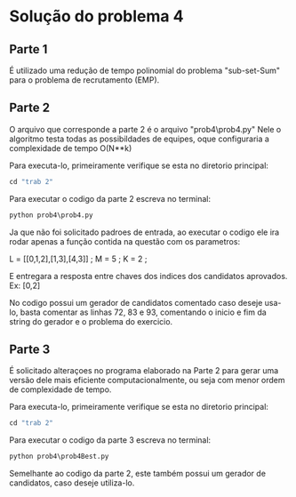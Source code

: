 
# Solução do problema 4

## Parte 1
É utilizado uma redução de tempo polinomial do problema "sub-set-Sum" para o problema de recrutamento (EMP).

## Parte 2
O arquivo que corresponde a parte 2 é o arquivo "prob4\prob4.py"
Nele o algoritmo testa todas as possibildades de equipes, oque configuraria a complexidade de tempo O(N**k)

Para executa-lo, primeiramente verifique se esta no diretorio principal:
```Python
cd "trab 2"
```

Para executar o codigo da parte 2 escreva no terminal:

```Python
python prob4\prob4.py
```
Ja que não foi solicitado padroes de entrada, ao executar o codigo ele ira rodar apenas a função contida na questão com os parametros:

L = [[0,1,2],[1,3],[4,3]] ;
M = 5 ;
K = 2 ;

E entregara a resposta entre chaves dos indices dos candidatos aprovados. Ex: [0,2]

No codigo possui um gerador de candidatos comentado caso deseje usa-lo, basta comentar as linhas 72, 83 e 93, comentando o inicio e fim da string do gerador e o problema do exercicio.

## Parte 3

É solicitado alteraçoes no programa elaborado na Parte 2 para gerar uma versão dele mais eficiente computacionalmente, ou seja com menor ordem de complexidade de tempo.



Para executa-lo, primeiramente verifique se esta no diretorio principal:
```Python
cd "trab 2"
```
Para executar o codigo da parte 3 escreva no terminal:

```Python
python prob4\prob4Best.py
```

Semelhante ao codigo da parte 2, este também possui um gerador de candidatos, caso deseje utiliza-lo.
